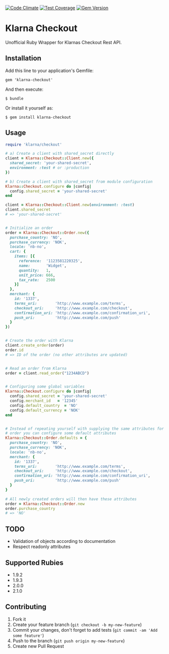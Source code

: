 [![Code Climate](https://codeclimate.com/github/rorkjop/klarna-checkout-ruby/badges/gpa.svg)](https://codeclimate.com/github/rorkjop/klarna-checkout-ruby)
[![Test Coverage](https://codeclimate.com/github/rorkjop/klarna-checkout-ruby/badges/coverage.svg)](https://codeclimate.com/github/rorkjop/klarna-checkout-ruby/coverage)
[![Gem Version](https://badge.fury.io/rb/klarna-checkout.png)](http://badge.fury.io/rb/klarna-checkout)

# Klarna Checkout

Unofficial Ruby Wrapper for Klarnas Checkout Rest API.

## Installation

Add this line to your application's Gemfile:

    gem 'klarna-checkout'

And then execute:

    $ bundle

Or install it yourself as:

    $ gem install klarna-checkout

## Usage

```ruby
require 'klarna/checkout'

# a) Create a client with shared_secret directly
client = Klarna::Checkout::Client.new({
  shared_secret: 'your-shared-secret',
  environment: :test # or :production
})

# b) Create a client with shared_secret from module configuration
Klarna::Checkout.configure do |config|
  config.shared_secret = 'your-shared-secret'
end

client = Klarna::Checkout::Client.new(environment: :test)
client.shared_secret
# => 'your-shared-secret'


# Initialize an order
order = Klarna::Checkout::Order.new({
  purchase_country: 'NO',
  purchase_currency: 'NOK',
  locale: 'nb-no',
  cart: {
    items: [{
      reference:  '1123581220325',
      name:       'Widget',
      quantity:   1,
      unit_price: 666,
      tax_rate:   2500
    }]
  },
  merchant: {
    id: '1337',
    terms_uri:        'http://www.example.com/terms',
    checkout_uri:     'http://www.example.com/checkout',
    confirmation_uri: 'http://www.example.com/confirmation_uri',
    push_uri:         'http://www.example.com/push'
  }
})


# Create the order with Klarna
client.create_order(order)
order.id
# => ID of the order (no other attributes are updated)


# Read an order from Klarna
order = client.read_order("1234ABCD")


# Configuring some global variables
Klarna::Checkout.configure do |config|
  config.shared_secret = 'your-shared-secret'
  config.merchant_id   = '12345'
  config.default_country  = 'NO'
  config.default_currency = 'NOK'
end


# Instead of repeating yourself with supplying the same attributes for each
# order you can configure some default attributes
Klarna::Checkout::Order.defaults = {
  purchase_country: 'NO',
  purchase_currency: 'NOK',
  locale: 'nb-no',
  merchant: {
    id: '1337',
    terms_uri:        'http://www.example.com/terms',
    checkout_uri:     'http://www.example.com/checkout',
    confirmation_uri: 'http://www.example.com/confirmation_uri',
    push_uri:         'http://www.example.com/push'
  }
}

# All newly created orders will then have these attributes
order = Klarna::Checkout::Order.new
order.purchase_country
# => 'NO'
```

## TODO

* Validation of objects according to documentation
* Respect readonly attributes

## Supported Rubies

* 1.9.2
* 1.9.3
* 2.0.0
* 2.1.0

## Contributing

1. Fork it
2. Create your feature branch (`git checkout -b my-new-feature`)
3. Commit your changes, don't forget to add tests (`git commit -am 'Add some feature'`)
4. Push to the branch (`git push origin my-new-feature`)
5. Create new Pull Request
